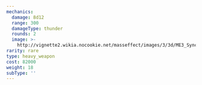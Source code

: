 ```yaml
---
mechanics:
  damage: 8d12
  range: 300
  damageType: thunder
  rounds: 2
  image: >-
    http://vignette2.wikia.nocookie.net/masseffect/images/3/3d/ME3_Sync_Laser_Heavy_Weapon.png/revision/latest?cb=20120317195655
rarity: rare
type: heavy_weapon
cost: 82000
weight: 18
subType: ''
---
```

